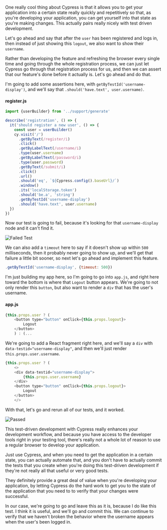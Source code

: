 One really cool thing about Cypress is that it allows you to get your application into a certain state really quickly and repetitively so that, as you're developing your application, you can get yourself into that state as you're making changes. This actually pairs really nicely with test driven development.

Let's go ahead and say that after the `user` has been registered and logs in, then instead of just showing this `logout`, we also want to show their `username`.

Rather than developing the feature and refreshing the browser every single time and going through the whole registration process, we can just let Cypress go through that registration process for us, and then we can assert that our feature's done before it actually is. Let's go ahead and do that.

I'm going to add some assertions here, with `getByTestId('username-display')`, and we'll say that `.should('have.text', user.username)`.

#### register.js
```javascript
import {userBuilder} from '../support/generate'

describe('registration', () => {
  it('should register a new user', () => {
    const user = userBuilder()
    cy.visit('/')
      .getByText(/register/i)
      .click()
      .getByLabelText(/username/i)
      .type(user.username)
      .getByLabelText(/password/i)
      .type(user.password)
      .getByText(/submit/i)
      .click()
      .url()
      .should('eq', `${Cypress.config().baseUrl}/`)
      .window()
      .its('localStorage.token')
      .should('be.a', 'string')
      .getByTestId('username-display')
      .should('have.text', user.username)
  })
})
```

Now our test is going to fail, because it's looking for that `username-display` node and it can't find it.

![Failed Test](http://res.cloudinary.com/dg3gyk0gu/image/upload/v1543907821/transcript-images/egghead-cypress-driven-development-fail.png)

We can also add a `timeout` here to say if it doesn't show up within `500` milliseconds, then it probably never going to show up, and we'll get that failure a little bit sooner, so next let's go ahead and implement this feature.

```javascript
.getByTestId('username-display', {timeout: 500})
```

I'm just building my app here, so I'm going to go into `app.js`, and right here toward the bottom is where that `Logout` button appears. We're going to not only render this `button`, but also want to render a `div` that has the user's username.

#### app.js
```javascript
{this.props.user ? (
    <button type="button" onClick={this.props.logout}>
        Logout
    </button>
    ) : (...
```

We're going to add a React fragment right here, and we'll say a `div` with `data-testid="username-display"`, and then we'll just render `this.props.user.username`.

```javascript
{this.props.user ? (
    <>
    <div data-testid="username-display">
        {this.props.user.username}
    </div>
    <button type="button" onClick={this.props.logout}>
        Logout
    </button>
    </>
```

With that, let's go and rerun all of our tests, and it worked.

![Passed](http://res.cloudinary.com/dg3gyk0gu/image/upload/v1543907820/transcript-images/egghead-cypress-driven-development-pass.png)

This test-driven development with Cypress really enhances your development workflow, and because you have access to the developer tools right in your testing tool, there's really not a whole lot of reason to use a regular browser to develop your application.

Just use Cypress, and when you need to get the application in a certain state, you can actually automate that, and you don't have to actually commit the tests that you create when you're doing this test-driven development if they're not really all that useful or very good tests.

They definitely provide a great deal of value when you're developing your application, by letting Cypress do the hard work to get you to the state of the application that you need to to verify that your changes were successful.

In our case, we're going to go and leave this as it is, because I do like this test. I think it is useful, and we'll go and commit this. We can continue to verify that we haven't broken the behavior where the username appears when the user's been logged in.